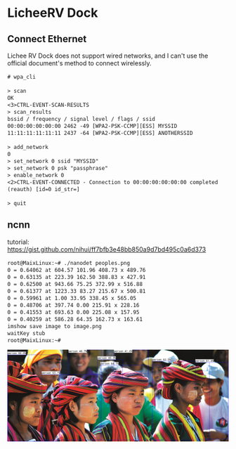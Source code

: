 # LicheeRV Dock

## Connect Ethernet

Lichee RV Dock does not support wired networks, and I can't use the official document's method to connect wirelessly.

```log
# wpa_cli

> scan
OK
<3>CTRL-EVENT-SCAN-RESULTS
> scan_results
bssid / frequency / signal level / flags / ssid
00:00:00:00:00:00 2462 -49 [WPA2-PSK-CCMP][ESS] MYSSID
11:11:11:11:11:11 2437 -64 [WPA2-PSK-CCMP][ESS] ANOTHERSSID

> add_network
0
> set_network 0 ssid "MYSSID"
> set_network 0 psk "passphrase"
> enable_network 0
<2>CTRL-EVENT-CONNECTED - Connection to 00:00:00:00:00:00 completed (reauth) [id=0 id_str=]

> quit 
```

## ncnn

tutorial: https://gist.github.com/nihui/ff7bfb3e48bb850a9d7bd495c0a6d373

```log
root@MaixLinux:~# ./nanodet peoples.png 
0 = 0.64062 at 604.57 101.96 408.73 x 489.76
0 = 0.63135 at 223.39 162.50 388.83 x 427.91
0 = 0.62500 at 943.66 75.25 372.99 x 516.88
0 = 0.61377 at 1223.33 83.27 215.67 x 500.81
0 = 0.59961 at 1.00 33.95 338.45 x 565.05
0 = 0.48706 at 397.74 0.00 215.91 x 228.16
0 = 0.41553 at 693.63 0.00 225.08 x 157.95
0 = 0.40259 at 586.28 64.35 162.73 x 163.61
imshow save image to image.png
waitKey stub
root@MaixLinux:~# 
```

![output](./../assets/nanodet-D1.png)
